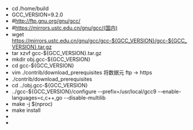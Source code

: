 - cd /home/build
- GCC_VERSION=9.2.0
- #http://ftp.gnu.org/gnu/gcc/
- #https://mirrors.ustc.edu.cn/gnu/gcc/(国内)
- wget https://mirrors.ustc.edu.cn/gnu/gcc/gcc-${GCC_VERSION}/gcc-${GCC_VERSION}.tar.gz
- tar xzvf gcc-${GCC_VERSION}.tar.gz
- mkdir obj.gcc-${GCC_VERSION}
- cd gcc-${GCC_VERSION}
- vim ./contrib/download_prerequisites 将数据元 ftp -> https
- ./contrib/download_prerequisites
- cd ../obj.gcc-${GCC_VERSION}
- ../gcc-${GCC_VERSION}/configure --prefix=/usr/local/gcc9 --enable-languages=c,c++,go  --disable-multilib
- make -j $(nproc)
- make install
-
-
